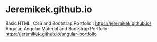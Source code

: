 # Jeremikek.github.io

Basic HTML, CSS and Bootstrap Portfolio : https://jeremikek.github.io/
Angular, Angular Material and Bootstrap Portfolio: https://jeremikek.github.io/angular-portfolio
